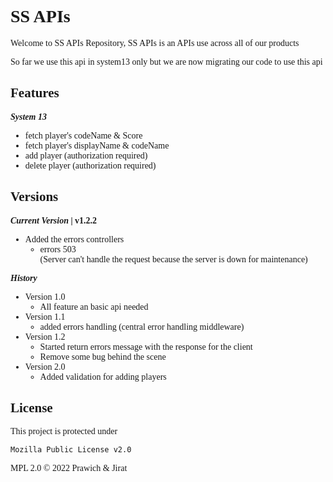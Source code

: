 <link rel="preconnect" href="https://fonts.googleapis.com">
<link rel="preconnect" href="https://fonts.gstatic.com" crossorigin>
<link href="https://fonts.googleapis.com/css2?family=Fira+Sans:ital,wght@0,100;0,200;0,300;0,400;0,500;0,600;0,700;0,800;0,900;1,100;1,200;1,300;1,400;1,500;1,600;1,700;1,800;1,900&display=swap" rel="stylesheet">
<span style="font-family: 'Fira Sans'">

# SS APIs 💾

Welcome to SS APIs Repository, SS APIs is an APIs use across all of our products

So far we use this api in system13 only but we are now migrating our code to use this api

## Features

**_System 13_**

- fetch player's codeName & Score
- fetch player's displayName & codeName
- add player (authorization required)
- delete player (authorization required)

## Versions

**_Current Version_ | v1.2.2** <br/>

- Added the errors controllers
  - errors 503 <br/>
    (Server can't handle the request because the server is down for maintenance)

**_History_**

- Version 1.0
  - All feature an basic api needed
- Version 1.1
  - added errors handling (central error handling middleware)
- Version 1.2
  - Started return errors message with the response for the client
  - Remove some bug behind the scene
- Version 2.0
  - Added validation for adding players

## License

This project is protected under

```sh
Mozilla Public License v2.0
```

MPL 2.0 © 2022 Prawich & Jirat
